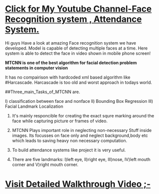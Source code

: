 # [Click for My Youtube Channel-Face Recognition system , Attendance System.](https://youtu.be/IM1-jJ8CEf4)


Hi guys Have a look at amazing Face recognition system we have 
developed. Model is capable of detecting multiple faces at a time.
Here system is able to detect the face in video shown in mobile phone screen!

****MTCNN is one of the best algorithm for facial detection problem 
statements in computer vision****

It has no compairison with hardcoded xml based algorithm like #Harcascade.
Harcascade is too old and worst approach in todays world.



##Three_main_Tasks_of_MTCNN are.

I) classification between face and nonface
ll) Bounding Box Regression
lll) Facial Landmark Localization


 

1) It's mainly responcible for creating the exact squre marking around the 
face while capturing picture or frames of video.

2) MTCNN Plays important role in neglecting non-necessary Stuff inside images.
Its focusses on face only and neglect background,body etc which leads to saving 
heavy non necessary computation.

3) To build attendance systems like project it is very useful.

4) There are five landmarks:
l)left eye,
ll)right eye,
lll)nose,
lV)left mouth corner and
V)right mouth corner.





 
# [Visit Detailed Walkthrough Video ;-](https://www.youtube.com/watch?v=IM1-jJ8CEf4)
